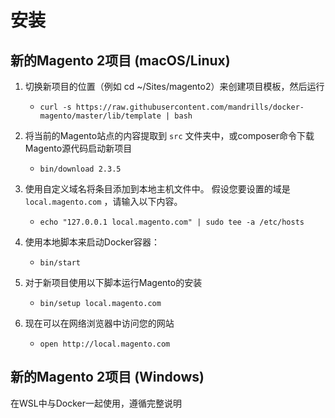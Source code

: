 # 安装

## 新的Magento 2项目 (macOS/Linux)

1. 切换新项目的位置（例如 cd ~/Sites/magento2）来创建项目模板，然后运行
	- `curl -s https://raw.githubusercontent.com/mandrills/docker-magento/master/lib/template | bash`

2. 将当前的Magento站点的内容提取到 `src` 文件夹中，或composer命令下载Magento源代码启动新项目
    - `bin/download 2.3.5`

3. 使用自定义域名将条目添加到本地主机文件中。 假设您要设置的域是 `local.magento.com` ，请输入以下内容。
    - `echo "127.0.0.1 local.magento.com" | sudo tee -a /etc/hosts`

4. 使用本地脚本来启动Docker容器：
    - `bin/start`

5. 对于新项目使用以下脚本运行Magento的安装
    - `bin/setup local.magento.com`

6. 现在可以在网络浏览器中访问您的网站
    - `open http://local.magento.com`

## 新的Magento 2项目 (Windows)

在WSL中与Docker一起使用，遵循完整说明

